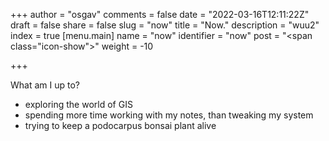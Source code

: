 +++
author = "osgav"
comments = false
date = "2022-03-16T12:11:22Z"
draft = false
share = false
slug = "now"
title = "Now."
description = "wuu2"
index = true
[menu.main]
name = "now"
identifier = "now"
post = "<span class=\"icon-show\"></span>"
weight = -10

+++

What am I up to? 

- exploring the world of GIS
- spending more time working with my notes, than tweaking my system
- trying to keep a podocarpus bonsai plant alive

